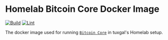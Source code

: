# Homelab Bitcoin Core Docker Image

[![Build](https://github.com/tuxgalhomelab/docker-image-bitcoin-core/actions/workflows/build.yml/badge.svg)](https://github.com/tuxgalhomelab/docker-image-bitcoin-core/actions/workflows/build.yml) [![Lint](https://github.com/tuxgalhomelab/docker-image-bitcoin-core/actions/workflows/lint.yml/badge.svg)](https://github.com/tuxgalhomelab/docker-image-bitcoin-core/actions/workflows/lint.yml)

The docker image used for running [`Bitcoin Core`](https://bitcoin.org/en/bitcoin-core/) in tuxgal's Homelab setup.
